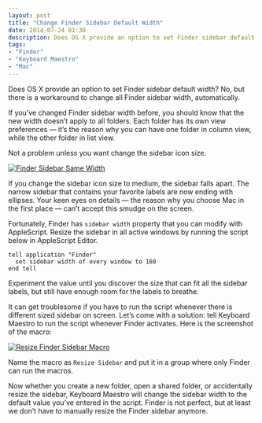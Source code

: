 ```yaml
---
layout: post
title: "Change Finder Sidebar Default Width"
date: 2014-07-24 01:30
description: Does OS X provide an option to set Finder sidebar default width? No, but there is a workaround to change all Finder sidebar width, automatically.
tags:
- "Finder"
- "Keyboard Maestro"
- "Mac"
---
```


Does OS X provide an option to set Finder sidebar default width? No, but there is a workaround to change all Finder sidebar width, automatically.

<!-- more -->

If you’ve changed Finder sidebar width before, you should know that the new width doesn’t apply to all folders. Each folder has its own view preferences — it’s the reason why you can have one folder in column view, while the other folder in list view.

Not a problem unless you want change the sidebar icon size.

[ ![Finder Sidebar Same Width][img] ](http://images.sayzlim.net/2014/07/finder_perfect.jpg "Finder Sidebar Same Width")

[img]: http://images.sayzlim.net/2014/07/finder_perfect.jpg "Finder Sidebar Same Width"

If you change the sidebar icon size to medium, the sidebar falls apart. The narrow sidebar that contains your favorite labels are now ending with ellipses. Your keen eyes on details — the reason why you choose Mac in the first place — can’t accept this smudge on the screen.

Fortunately, Finder has `sidebar width` property that you can modify with AppleScript.  Resize the sidebar in all active windows by running the script below in AppleScript Editor.

``` applescript
tell application "Finder"
  set sidebar width of every window to 160
end tell
```

Experiment the value until you discover the size that can fit all the sidebar labels, but still have enough room for the labels to breathe.

It can get troublesome if you have to run the script whenever there is different sized sidebar on screen. Let’s come with a solution: tell Keyboard Maestro to run the script whenever Finder activates. Here is the screenshot of the macro:

[ ![Resize Finder Sidebar Macro][img2] ](http://images.sayzlim.net/2014/07/finder_resize_sidebar.jpg "Resize Finder Sidebar Macro")

[img2]: http://images.sayzlim.net/2014/07/finder_resize_sidebar.jpg "Resize Finder Sidebar Macro"

Name the macro as `Resize Sidebar` and put it in a group where only Finder can run the macros.

Now whether you create a new folder, open a shared folder, or accidentally resize the sidebar, Keyboard Maestro will change the sidebar width to the default value you’ve entered in the script. Finder is not perfect, but at least we don’t have to manually resize the Finder sidebar anymore.